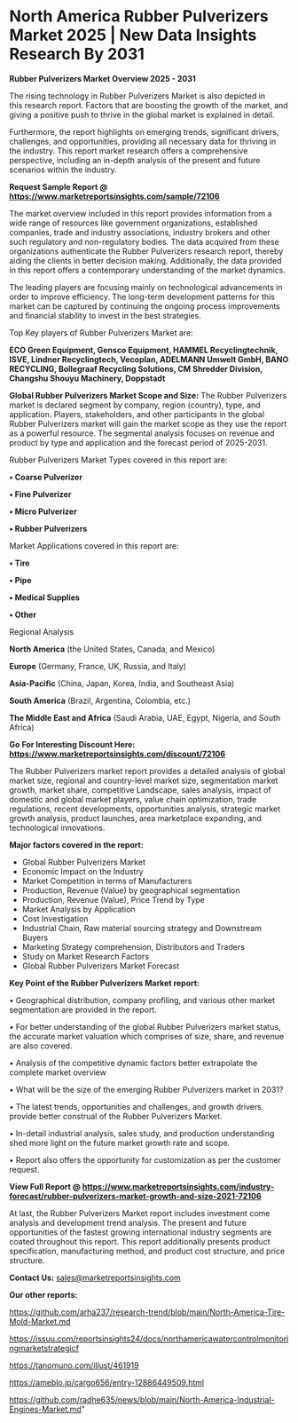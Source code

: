  # North America Rubber Pulverizers Market 2025 | New Data Insights Research By 2031

<Strong> Rubber Pulverizers Market Overview 2025 - 2031</strong>

The rising technology in Rubber Pulverizers Market is also depicted in this research report. Factors that are boosting the growth of the market, and giving a positive push to thrive in the global market is explained in detail.

Furthermore, the report highlights on emerging trends, significant drivers, challenges, and opportunities, providing all necessary data for thriving in the industry. This report market research offers a comprehensive perspective, including an in-depth analysis of the present and future scenarios within the industry.

<strong>Request Sample Report @ <a href=https://www.marketreportsinsights.com/sample/72106>https://www.marketreportsinsights.com/sample/72106</a></strong>

The market overview included in this report provides information from a wide range of resources like government organizations, established companies, trade and industry associations, industry brokers and other such regulatory and non-regulatory bodies. The data acquired from these organizations authenticate the Rubber Pulverizers research report, thereby aiding the clients in better decision making. Additionally, the data provided in this report offers a contemporary understanding of the market dynamics.

The leading players are focusing mainly on technological advancements in order to improve efficiency. The long-term development patterns for this market can be captured by continuing the ongoing process improvements and financial stability to invest in the best strategies.

Top Key players of Rubber Pulverizers Market are:

<strong>ECO Green Equipment, Gensco Equipment, HAMMEL Recyclingtechnik, ISVE, Lindner Recyclingtech, Vecoplan, ADELMANN Umwelt GmbH, BANO RECYCLING, Bollegraaf Recycling Solutions, CM Shredder Division, Changshu Shouyu Machinery, Doppstadt</strong>

<strong><b>Global Rubber Pulverizers Market Scope and Size:</b></strong>
The Rubber Pulverizers market is declared segment by company, region (country), type, and application. Players, stakeholders, and other participants in the global Rubber Pulverizers market will gain the market scope as they use the report as a powerful resource. The segmental analysis focuses on revenue and product by type and application and the forecast period of 2025-2031.

Rubber Pulverizers Market Types covered in this report are:

<strong>• Coarse Pulverizer

• Fine Pulverizer

• Micro Pulverizer

• Rubber Pulverizers</strong>

Market Applications covered in this report are:

<strong>• Tire

• Pipe

• Medical Supplies

• Other</strong> 

Regional Analysis

<strong>North America</strong> (the United States, Canada, and Mexico)

<strong>Europe</strong> (Germany, France, UK, Russia, and Italy)

<strong>Asia-Pacific</strong> (China, Japan, Korea, India, and Southeast Asia)

<strong>South America</strong> (Brazil, Argentina, Colombia, etc.)

<strong>The Middle East and Africa</strong> (Saudi Arabia, UAE, Egypt, Nigeria, and South Africa)

<strong>Go For Interesting Discount Here: <a href=https://www.marketreportsinsights.com/discount/72106>https://www.marketreportsinsights.com/discount/72106</a></strong>

The Rubber Pulverizers market report provides a detailed analysis of global market size, regional and country-level market size, segmentation market growth, market share, competitive Landscape, sales analysis, impact of domestic and global market players, value chain optimization, trade regulations, recent developments, opportunities analysis, strategic market growth analysis, product launches, area marketplace expanding, and technological innovations.

<strong><b>Major factors covered in the report:</b></strong>
<ul>
  <li>Global Rubber Pulverizers Market </li>
  <li>Economic Impact on the Industry</li>
  <li>Market Competition in terms of Manufacturers</li>
  <li>Production, Revenue (Value) by geographical segmentation</li>
  <li>Production, Revenue (Value), Price Trend by Type</li>
  <li>Market Analysis by Application</li>
  <li>Cost Investigation</li>
  <li>Industrial Chain, Raw material sourcing strategy and Downstream Buyers</li>
  <li>Marketing Strategy comprehension, Distributors and Traders</li>
  <li>Study on Market Research Factors</li>
  <li>Global Rubber Pulverizers Market Forecast</li>
</ul>

<strong><b>Key Point of the Rubber Pulverizers Market report:</b></strong>

• Geographical distribution, company profiling, and various other market segmentation are provided in the report.

• For better understanding of the global Rubber Pulverizers market status, the accurate market valuation which comprises of size, share, and revenue are also covered.

• Analysis of the competitive dynamic factors better extrapolate the complete market overview

• What will be the size of the emerging Rubber Pulverizers market in 2031?

• The latest trends, opportunities and challenges, and growth drivers provide better construal of the Rubber Pulverizers Market.

• In-detail industrial analysis, sales study, and production understanding shed more light on the future market growth rate and scope.

• Report also offers the opportunity for customization as per the customer request.

<strong><b>View Full Report @ <a href=https://www.marketreportsinsights.com/industry-forecast/rubber-pulverizers-market-growth-and-size-2021-72106>https://www.marketreportsinsights.com/industry-forecast/rubber-pulverizers-market-growth-and-size-2021-72106</a></b></strong>


At last, the Rubber Pulverizers Market report includes investment come analysis and development trend analysis. The present and future opportunities of the fastest growing international industry segments are coated throughout this report. This report additionally presents product specification, manufacturing method, and product cost structure, and price structure.

<strong>Contact Us:</strong>
sales@marketreportsinsights.com

<strong>Our other reports:</strong>

<a href=https://github.com/arha237/research-trend/blob/main/North-America-Tire-Mold-Market.md>https://github.com/arha237/research-trend/blob/main/North-America-Tire-Mold-Market.md</a>

<a href=https://issuu.com/reportsinsights24/docs/northamericawatercontrolmonitoringmarketstrategicf>https://issuu.com/reportsinsights24/docs/northamericawatercontrolmonitoringmarketstrategicf</a>

<a href=https://tanomuno.com/illust/461919>https://tanomuno.com/illust/461919</a>

<a href=https://ameblo.jp/cargo656/entry-12886449509.html>https://ameblo.jp/cargo656/entry-12886449509.html</a>

<a href=https://github.com/radhe635/news/blob/main/North-America-Industrial-Engines-Market.md>https://github.com/radhe635/news/blob/main/North-America-Industrial-Engines-Market.md</a>"
